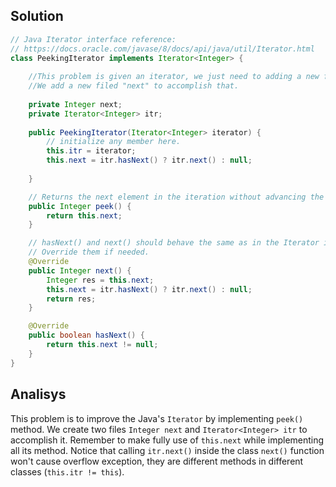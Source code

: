 ## Solution 
```java
// Java Iterator interface reference:
// https://docs.oracle.com/javase/8/docs/api/java/util/Iterator.html
class PeekingIterator implements Iterator<Integer> {
    
    //This problem is given an iterator, we just need to adding a new feature "peek()"
    //We add a new filed "next" to accomplish that.
    
    private Integer next;
    private Iterator<Integer> itr;
    
    public PeekingIterator(Iterator<Integer> iterator) {
        // initialize any member here.
        this.itr = iterator;
        this.next = itr.hasNext() ? itr.next() : null;
        
    }

    // Returns the next element in the iteration without advancing the iterator.
    public Integer peek() {
        return this.next;
    }

    // hasNext() and next() should behave the same as in the Iterator interface.
    // Override them if needed.
    @Override
    public Integer next() {
        Integer res = this.next;
        this.next = itr.hasNext() ? itr.next() : null;    
        return res;  
    }

    @Override
    public boolean hasNext() {
        return this.next != null;
    }
}
```

## Analisys 
This problem is to improve the Java's `Iterator` by implementing `peek()` method. We create two files `Integer next` and `Iterator<Integer> itr` to accomplish it. Remember to make fully use of `this.next` while implementing all its method. Notice that calling `itr.next()` inside the class `next()` function won't cause overflow exception, they are different methods in different classes (`this.itr != this`).